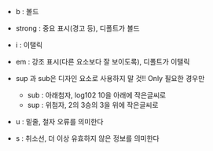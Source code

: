 - b : 볼드
- strong : 중요 표시(경고 등), 디폴트가 볼드
- i : 이탤릭
- em : 강조 표시(다른 요소보다 잘 보이도록), 디폴트가 이탤릭

- sup 과 sub은 디자인 요소로 사용하지 말 것!! Only 필요한 경우만
	- sub : 아래첨자, log102 10을 아래에 작은글씨로
	- sup : 위첨자, 2의 3승의 3을 위에 작은글씨로

- u : 밑줄, 철자 오류를 의미한다
- s : 취소선, 더 이상 유효하지 않은 정보를 의미한다